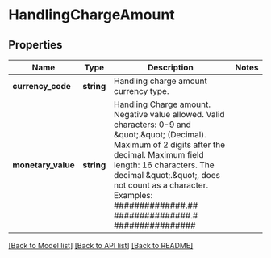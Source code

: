 # HandlingChargeAmount

## Properties
Name | Type | Description | Notes
------------ | ------------- | ------------- | -------------
**currency_code** | **string** | Handling charge amount currency type. | 
**monetary_value** | **string** | Handling Charge amount. Negative value allowed. Valid characters: 0-9 and \&quot;.\&quot; (Decimal).  Maximum of 2 digits after the decimal.  Maximum field length: 16 characters. The decimal \&quot;.\&quot;, does not count as a character. Examples: ##############.## ###############.# ################ | 

[[Back to Model list]](../../README.md#documentation-for-models) [[Back to API list]](../../README.md#documentation-for-api-endpoints) [[Back to README]](../../README.md)

